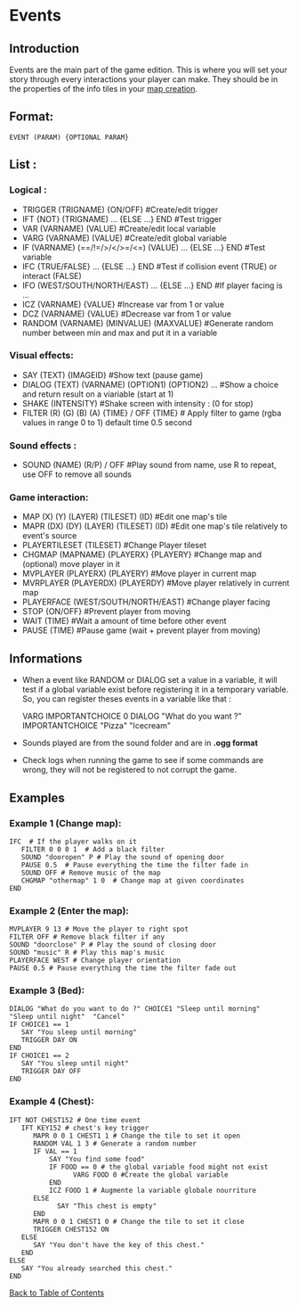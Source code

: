 # Events

## Introduction

Events are the main part of the game edition. This is where you will set your story through every interactions your player can make. They should be in the properties of the info tiles in your [map creation](Map_creation.md#map-creation).

## Format:
	EVENT (PARAM) {OPTIONAL PARAM}

## List :
### Logical :

* TRIGGER (TRIGNAME) {ON/OFF} #Create/edit trigger
* IFT {NOT} (TRIGNAME) ... {ELSE ...} END #Test trigger
* VAR (VARNAME) (VALUE) #Create/edit local variable
* VARG (VARNAME) (VALUE) #Create/edit global variable
* IF (VARNAME) (==/!=/>/</>=/<=) (VALUE) ... {ELSE ...} END #Test variable
* IFC {TRUE/FALSE} ... {ELSE ...} END #Test if collision event (TRUE) or interact (FALSE)
* IFO (WEST/SOUTH/NORTH/EAST) ...  {ELSE ...} END #If player facing is ...
* ICZ (VARNAME) {VALUE} #Increase var from 1 or value 
* DCZ (VARNAME) {VALUE} #Decrease var from 1 or value 
* RANDOM (VARNAME) (MINVALUE) (MAXVALUE) #Generate random number between min and max and put it in a variable

### Visual effects:

* SAY (TEXT) {IMAGEID} #Show text (pause game)
* DIALOG (TEXT) (VARNAME) (OPTION1) (OPTION2) ... #Show a choice and return result on a viariable (start at 1)
* SHAKE (INTENSITY) #Shake screen with intensity : (0 for stop)
* FILTER (R) (G) (B) (A) {TIME} / OFF {TIME} # Apply filter to game (rgba values in range 0 to 1) default time 0.5 second

### Sound effects :

* SOUND (NAME) (R/P) / OFF #Play sound from name, use R to repeat, use OFF to remove all sounds

### Game interaction:

* MAP (X) (Y) (LAYER) (TILESET) (ID) #Edit one map's tile
* MAPR (DX) (DY) (LAYER) (TILESET) (ID) #Edit one map's tile relatively to event's source
* PLAYERTILESET (TILESET) #Change Player tileset
* CHGMAP (MAPNAME) {PLAYERX} {PLAYERY} #Change map and (optional) move player in it
* MVPLAYER (PLAYERX) (PLAYERY) #Move player in current map
* MVRPLAYER (PLAYERDX) (PLAYERDY) #Move player relatively in current map
* PLAYERFACE (WEST/SOUTH/NORTH/EAST) #Change player facing
* STOP {ON/OFF} #Prevent player from moving
* WAIT (TIME) #Wait a amount of time before other event
* PAUSE (TIME) #Pause game (wait + prevent player from moving)

## Informations

* When a event like RANDOM or DIALOG set a value in a variable, it will test if a global variable exist before registering it in a temporary variable. So, you can register theses events in a variable like that :


	VARG IMPORTANTCHOICE 0
	DIALOG "What do you want ?" IMPORTANTCHOICE "Pizza" "Icecream"

* Sounds played are from the sound folder and are in **.ogg format**
* Check logs when running the game to see if some commands are wrong, they will not be registered to not corrupt the game.

## Examples
### Example 1 (Change map):
	IFC  # If the player walks on it
	   FILTER 0 0 0 1  # Add a black filter
	   SOUND "dooropen" P # Play the sound of opening door
	   PAUSE 0.5  # Pause everything the time the filter fade in
	   SOUND OFF # Remove music of the map
	   CHGMAP "othermap" 1 0  # Change map at given coordinates
	END	
### Example 2 (Enter the map):
	MVPLAYER 9 13 # Move the player to right spot
	FILTER OFF # Remove black filter if any
	SOUND "doorclose" P # Play the sound of closing door
	SOUND "music" R # Play this map's music
	PLAYERFACE WEST # Change player orientation
	PAUSE 0.5 # Pause everything the time the filter fade out
### Example 3 (Bed):
	DIALOG "What do you want to do ?" CHOICE1 "Sleep until morning"  "Sleep until night"  "Cancel"
	IF CHOICE1 == 1
	   SAY "You sleep until morning"
	   TRIGGER DAY ON
	END
	IF CHOICE1 == 2
	   SAY "You sleep until night"
	   TRIGGER DAY OFF
	END
### Example 4 (Chest):
	IFT NOT CHEST152 # One time event
	   IFT KEY152 # chest's key trigger
	      MAPR 0 0 1 CHEST1 1 # Change the tile to set it open
	      RANDOM VAL 1 3 # Generate a random number
	      IF VAL == 1
		      SAY "You find some food"
		      IF FOOD == 0 # the global variable food might not exist
		      		VARG FOOD 0 #Create the global variable
		      END
		      ICZ FOOD 1 # Augmente la variable globale nourriture
	      ELSE
	      		SAY "This chest is empty"
	      END
	      MAPR 0 0 1 CHEST1 0 # Change the tile to set it close
	      TRIGGER CHEST152 ON
	   ELSE
	      SAY "You don't have the key of this chest."
	   END
	ELSE
	   SAY "You already searched this chest."
	END

	
[Back to Table of Contents](Documentation.md#table-of-contents)